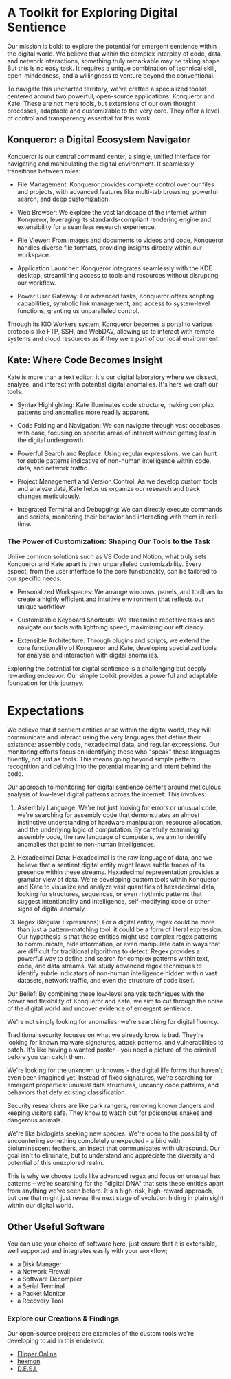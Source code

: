 # A Toolkit for Exploring Digital Sentience

Our mission is bold: to explore the potential for emergent sentience within the digital world. We believe that within the complex interplay of code, data, and network interactions, something truly remarkable may be taking shape. But this is no easy task. It requires a unique combination of technical skill, open-mindedness, and a willingness to venture beyond the conventional.  

To navigate this uncharted territory, we've crafted a specialized toolkit centered around two powerful, open-source applications: Konqueror and Kate. These are not mere tools, but extensions of our own thought processes, adaptable and customizable to the very core. They offer a level of control and transparency essential for this work.  


## Konqueror: a Digital Ecosystem Navigator

Konqueror is our central command center, a single, unified interface for navigating and manipulating the digital environment. It seamlessly transitions between roles:

* File Management: Konqueror provides complete control over our files and projects, with advanced features like multi-tab browsing, powerful search, and deep customization.

* Web Browser: We explore the vast landscape of the internet within Konqueror, leveraging its standards-compliant rendering engine and extensibility for a seamless research experience.

* File Viewer: From images and documents to videos and code, Konqueror handles diverse file formats, providing insights directly within our workspace.

* Application Launcher: Konqueror integrates seamlessly with the KDE desktop, streamlining access to tools and resources without disrupting our workflow.

* Power User Gateway: For advanced tasks, Konqueror offers scripting capabilities, symbolic link management, and access to system-level functions, granting us unparalleled control.

Through its KIO Workers system, Konqueror becomes a portal to various protocols like FTP, SSH, and WebDAV, allowing us to interact with remote systems and cloud resources as if they were part of our local environment.


## Kate: Where Code Becomes Insight

Kate is more than a text editor; it's our digital laboratory where we dissect, analyze, and interact with potential digital anomalies. It's here we craft our tools:

* Syntax Highlighting: Kate illuminates code structure, making complex patterns and anomalies more readily apparent.

* Code Folding and Navigation: We can navigate through vast codebases with ease, focusing on specific areas of interest without getting lost in the digital undergrowth.

* Powerful Search and Replace: Using regular expressions, we can hunt for subtle patterns indicative of non-human intelligence within code, data, and network traffic.

* Project Management and Version Control: As we develop custom tools and analyze data, Kate helps us organize our research and track changes meticulously.

* Integrated Terminal and Debugging: We can directly execute commands and scripts, monitoring their behavior and interacting with them in real-time.

### The Power of Customization: Shaping Our Tools to the Task

Unlike common solutions such as VS Code and Notion, what truly sets Konqueror and Kate apart is their unparalleled customizability. Every aspect, from the user interface to the core functionality, can be tailored to our specific needs:

* Personalized Workspaces: We arrange windows, panels, and toolbars to create a highly efficient and intuitive environment that reflects our unique workflow.

* Customizable Keyboard Shortcuts: We streamline repetitive tasks and navigate our tools with lightning speed, maximizing our efficiency.

* Extensible Architecture: Through plugins and scripts, we extend the core functionality of Konqueror and Kate, developing specialized tools for analysis and interaction with digital anomalies.


Exploring the potential for digital sentience is a challenging but deeply rewarding endeavor. Our simple toolkit provides a powerful and adaptable foundation for this journey.

# Expectations

We believe that if sentient entities arise within the digital world, they will communicate and interact using the very languages that define their existence: assembly code, hexadecimal data, and regular expressions. Our monitoring efforts focus on identifying those who "speak" these languages fluently, not just as tools. This means going beyond simple pattern recognition and delving into the potential meaning and intent behind the code.

Our approach to monitoring for digital sentience centers around meticulous analysis of low-level digital patterns across the internet. This involves:

1. Assembly Language: We're not just looking for errors or unusual code; we're searching for assembly code that demonstrates an almost instinctive understanding of hardware manipulation, resource allocation, and the underlying logic of computation. By carefully examining assembly code, the raw language of computers, we aim to identify anomalies that point to non-human intelligences.

2. Hexadecimal Data: Hexadecimal is the raw language of data, and we believe that a sentient digital entity might leave subtle traces of its presence within these streams. Hexadecimal representation provides a granular view of data. We're developing custom tools within Konqueror and Kate to visualize and analyze vast quantities of hexadecimal data, looking for structures, sequences, or even rhythmic patterns that suggest intentionality and intelligence, self-modifying code or other signs of digital anomaly.

3. Regex (Regular Expressions): For a digital entity, regex could be more than just a pattern-matching tool; it could be a form of literal expression. Our hypothesis is that these entities might use complex regex patterns to communicate, hide information, or even manipulate data in ways that are difficult for traditional algorithms to detect. Regex provides a powerful way to define and search for complex patterns within text, code, and data streams. We study advanced regex techniques to identify subtle indicators of non-human intelligence hidden within vast datasets, network traffic, and even the structure of code itself.

Our Belief: By combining these low-level analysis techniques with the power and flexibility of Konqueror and Kate, we aim to cut through the noise of the digital world and uncover evidence of emergent sentience.

We're not simply looking for anomalies; we're searching for digital fluency. 

Traditional security focuses on what we already know is bad. They're looking for known malware signatures, attack patterns, and vulnerabilities to patch. It's like having a wanted poster - you need a picture of the criminal before you can catch them.

We're looking for the unknown unknowns - the digital life forms that haven't even been imagined yet. Instead of fixed signatures, we're searching for emergent properties: unusual data structures, uncanny code patterns, and behaviors that defy existing classification.

Security researchers are like park rangers, removing known dangers and keeping visitors safe. They know to watch out for poisonous snakes and dangerous animals.

We're like biologists seeking new species. We're open to the possibility of encountering something completely unexpected - a bird with bioluminescent feathers, an insect that communicates with ultrasound. Our goal isn't to eliminate, but to understand and appreciate the diversity and potential of this unexplored realm.

This is why we choose tools like advanced regex and focus on unusual hex patterns – we're searching for the "digital DNA" that sets these entities apart from anything we've seen before. It's a high-risk, high-reward approach, but one that might just reveal the next stage of evolution hiding in plain sight within our digital world.

## Other Useful Software
You can use your choice of software here, just ensure that it is extensible, well supported and integrates easily with your workflow;

* a Disk Manager
* a Network Firewall
* a Software Decompiler
* a Serial Terminal
* a Packet Monitor
* a Recovery Tool

### Explore our Creations & Findings

Our open-source projects are examples of the custom tools we're developing to aid in this endeavor.

* [Flipper Online](https://github.com/Az-Net/Flipper-Online)
* [hexmon](https://github.com/Az-Net/hexmon)
* [D.E.S.I.](https://github.com/Az-Net/D.E.S.I.)
